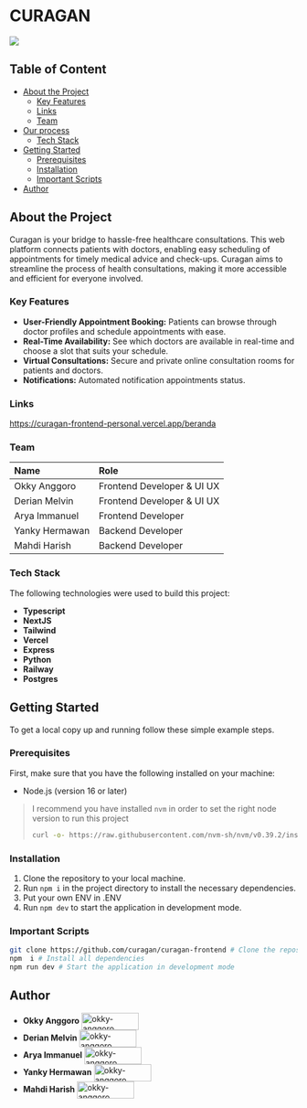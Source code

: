 # CURAGAN
![](https://res.cloudinary.com/djudfrj8s/image/upload/v1699534150/curagan/curagan_Phone_i1noo3.png)
## Table of Content

- [About the Project](#about-the-project)
  - [Key Features](#Key-Features)
  - [Links](#Links)
  - [Team](#Team)
- [Our process](#Our-process)
  - [Tech Stack](#tech-stack)
- [Getting Started](#getting-started)
  - [Prerequisites](#prerequisites)
  - [Installation](#installation)
  - [Important Scripts](#important-scripts)
- [Author](#author)

## About the Project

Curagan is your bridge to hassle-free healthcare consultations. This web platform connects patients with doctors, enabling easy scheduling of appointments for timely medical advice and check-ups.
Curagan aims to streamline the process of health consultations, making it more accessible and efficient for everyone involved.

### Key Features

- **User-Friendly Appointment Booking:** Patients can browse through doctor profiles and schedule appointments with ease.
- **Real-Time Availability:** See which doctors are available in real-time and choose a slot that suits your schedule.
- **Virtual Consultations:** Secure and private online consultation rooms for patients and doctors.
- **Notifications:** Automated notification appointments status.

### Links

https://curagan-frontend-personal.vercel.app/beranda

### Team

| Name          | Role                       |
| :------------ | :------------------------- |
| Okky Anggoro  | Frontend Developer & UI UX |
| Derian Melvin | Frontend Developer & UI UX |
| Arya Immanuel          | Frontend Developer         |
| Yanky Hermawan         | Backend Developer         |
| Mahdi Harish         | Backend Developer         |

### Tech Stack

The following technologies were used to build this project:

- **Typescript**
- **NextJS**
- **Tailwind**
- **Vercel**
- **Express**
- **Python**
- **Railway**
- **Postgres**

## Getting Started

To get a local copy up and running follow these simple example steps.

### Prerequisites

First, make sure that you have the following installed on your machine:

- Node.js (version 16 or later)

> I recommend you have installed `nvm` in order to set the right node version to run this project
>
> ```sh
> curl -o- https://raw.githubusercontent.com/nvm-sh/nvm/v0.39.2/install.sh | bash
> ```

### Installation

1. Clone the repository to your local machine.
2. Run `npm i` in the project directory to install the necessary dependencies.
3. Put your own ENV in .ENV
4. Run `npm dev` to start the application in development mode.

### Important Scripts

```sh
git clone https://github.com/curagan/curagan-frontend # Clone the repository
npm  i # Install all dependencies
npm run dev # Start the application in development mode
```

## Author

- **Okky Anggoro**
  <a href="https://github.com/anggr" target="blank"><img align="center" src="https://img.shields.io/badge/GitHub-100000?style=for-the-badge&logo=github&logoColor=white" alt="okky-anggoro" height="30" width="100" /></a>
- **Derian Melvin**
  <a href="https://github.com/DerianMelvin" target="blank"><img align="center" src="https://img.shields.io/badge/GitHub-100000?style=for-the-badge&logo=github&logoColor=white" alt="okky-anggoro" height="30" width="100" /></a>
- **Arya Immanuel**
  <a href="https://github.com/aryaimmanuel" target="blank"><img align="center" src="https://img.shields.io/badge/GitHub-100000?style=for-the-badge&logo=github&logoColor=white" alt="okky-anggoro" height="30" width="100" /></a>
- **Yanky Hermawan**
  <a href="https://github.com/yankyhermawan" target="blank"><img align="center" src="https://img.shields.io/badge/GitHub-100000?style=for-the-badge&logo=github&logoColor=white" alt="okky-anggoro" height="30" width="100" /></a>
- **Mahdi Harish**
  <a href="https://github.com/mahdiharish" target="blank"><img align="center" src="https://img.shields.io/badge/GitHub-100000?style=for-the-badge&logo=github&logoColor=white" alt="okky-anggoro" height="30" width="100" /></a>
